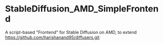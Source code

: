 # StableDiffusion_AMD_SimpleFrontend
A script-based "Frontend" for Stable Diffusion on AMD, to extend https://github.com/harishanand95/diffusers.git
